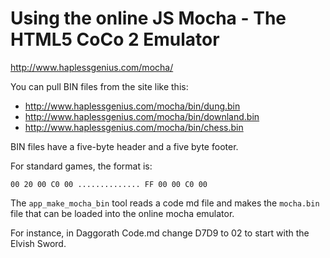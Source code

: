 # Using the online JS Mocha - The HTML5 CoCo 2 Emulator

http://www.haplessgenius.com/mocha/

You can pull BIN files from the site like this:

  * http://www.haplessgenius.com/mocha/bin/dung.bin
  * http://www.haplessgenius.com/mocha/bin/downland.bin
  * http://www.haplessgenius.com/mocha/bin/chess.bin

BIN files have a five-byte header and a five byte footer.

For standard games, the format is:

```
00 20 00 C0 00 .............. FF 00 00 C0 00
```

The `app_make_mocha_bin` tool reads a code md file and makes the `mocha.bin` file that can be loaded into the online mocha emulator.

For instance, in Daggorath Code.md change D7D9 to 02 to start with the Elvish Sword.
